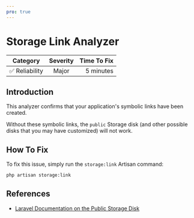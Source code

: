 ```yaml
---
pro: true
---
```


# Storage Link Analyzer <Badge text="PRO" type="tip"/>

| Category       | Severity   | Time To Fix  |
| -------------  |:----------:| ------------:|
| :white_check_mark: Reliability | Major | 5 minutes   |

## Introduction

This analyzer confirms that your application's symbolic links have been created.

Without these symbolic links, the `public` Storage disk (and other possible disks that you may have customized) will not work. 

## How To Fix

To fix this issue, simply run the `storage:link` Artisan command:

```bash
php artisan storage:link
```

## References

- [Laravel Documentation on the Public Storage Disk](https://laravel.com/docs/filesystem#the-public-disk)